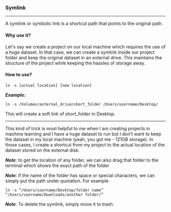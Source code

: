 ### Symlink
---

A symlink or symbolic link is a shortcut path that points to the original path.

#### Why use it?
Let's say we create a project on our local machine which requires the use of a huge dataset.
In that case, we can create a symlink inside our project folder and keep the original dataset
in an external drive. This maintains the structure of the project while keeping the hassles of storage away.

#### How to use?
    ln -s [actual location] [new location]

***Example:***

    ln -s /Volumes/external_drive/short_folder /Users/username/Desktop/    

This will create a soft link of short_folder in Desktop.

---
This kind of trick is most helpful to me when I am creating projects in machine learning and I have a huge dataset to run but I don’t want to keep the dataset in my local machine (yeah, you got me - 121GB storage). In those cases, I create a shortcut from my project to the actual location of the dataset stored on the external disk.

***Note***: to get the location of any folder, we can also drag that folder to the terminal which shows the exact path of the folder

***Note***: if the name of the folder has space or special characters, we can simply put the path under quotation. For example 

    ln -s “/Users/username/Desktop/folder name” “/Users/username/Downloads/another folder/”

***Note***: To delete the symlink, simply move it to trash.
